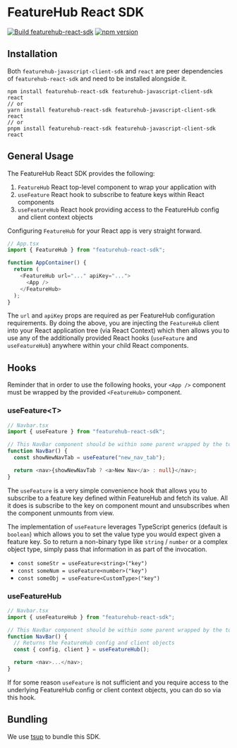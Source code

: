 # FeatureHub React SDK

[![Build featurehub-react-sdk](https://github.com/featurehub-io/featurehub-javascript-sdk/actions/workflows/react-sdk-build.yml/badge.svg)](https://github.com/featurehub-io/featurehub-javascript-sdk/actions/workflows/react-sdk-build.yml)
[![npm version](https://badge.fury.io/js/featurehub-react-sdk.svg)](https://badge.fury.io/js/featurehub-react-sdk)

## Installation

Both `featurehub-javascript-client-sdk` and `react` are peer dependencies of `featurehub-react-sdk` and need to be installed alongside it.

```code
npm install featurehub-react-sdk featurehub-javascript-client-sdk react
// or
yarn install featurehub-react-sdk featurehub-javascript-client-sdk react
// or
pnpm install featurehub-react-sdk featurehub-javascript-client-sdk react
```

## General Usage

The FeatureHub React SDK provides the following:

1. `FeatureHub` React top-level component to wrap your application with
2. `useFeature` React hook to subscribe to feature keys within React components
3. `useFeatureHub` React hook providing access to the FeatureHub config and client context objects

Configuring `FeatureHub` for your React app is very straight forward.

```typescript
// App.tsx
import { FeatureHub } from "featurehub-react-sdk";

function AppContainer() {
  return (
    <FeatureHub url="..." apiKey="...">
      <App />
    </FeatureHub>
  );
}
```

The `url` and `apiKey` props are required as per FeatureHub configuration requirements. By doing the above, you are injecting the `FeatureHub` client into your React application tree (via React Context) which then allows you to use any of the additionally provided React hooks (`useFeature` and `useFeatureHub`) anywhere within your child React components.

## Hooks

Reminder that in order to use the following hooks, your `<App />` component must be wrapped by the provided `<FeatureHub>` component.

### useFeature<T<T>>

```typescript
// Navbar.tsx
import { useFeature } from "featurehub-react-sdk";

// This NavBar component should be within some parent wrapped by the top-level <FeatureHub> component
function NavBar() {
  const showNewNavTab = useFeature("new_nav_tab");

  return <nav>{showNewNavTab ? <a>New Nav</a> : null}</nav>;
}
```

The `useFeature` is a very simple convenience hook that allows you to subscribe to a feature key defined within FeatureHub and fetch its value. All it does is subscribe to the key on component mount and unsubscribes when the component unmounts from view.

The implementation of `useFeature` leverages TypeScript generics (default is `boolean`) which allows you to set the value type you would expect given a feature key. So to return a non-binary type like `string` / `number` or a complex object type, simply pass that information in as part of the invocation.

- `const someStr = useFeature<string>("key")`
- `const someNum = useFeature<number>("key")`
- `const someObj = useFeature<CustomType>("key")`

### useFeatureHub

```typescript
// Navbar.tsx
import { useFeatureHub } from "featurehub-react-sdk";

// This NavBar component should be within some parent wrapped by the top-level <FeatureHub> component
function NavBar() {
  // Returns the FeatureHub config and client objects
  const { config, client } = useFeatureHub();

  return <nav>...</nav>;
}
```

If for some reason `useFeature` is not sufficient and you require access to the underlying FeatureHub config or client context objects, you can do so via this hook.

## Bundling

We use [tsup](https://tsup.egoist.dev/#usage) to bundle this SDK.
